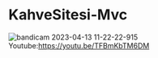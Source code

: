 # KahveSitesi-Mvc
![bandicam 2023-04-13 11-22-22-915](https://user-images.githubusercontent.com/119485615/231699680-1220e7f3-99df-497b-a7c6-0bbe13e1f12c.jpg)
Youtube:https://youtu.be/TFBmKbTM6DM
